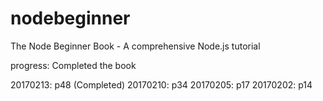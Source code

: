 # nodebeginner
The Node Beginner Book - A comprehensive Node.js tutorial

progress: Completed the book

20170213: p48 (Completed)
20170210: p34
20170205: p17
20170202: p14
